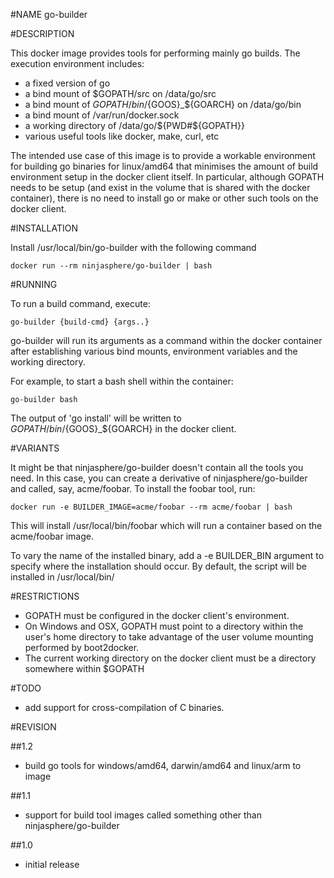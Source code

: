 #NAME
	go-builder

#DESCRIPTION

This docker image provides tools for performing mainly go builds. The execution environment includes:

* a fixed version of go
* a bind mount of $GOPATH/src on /data/go/src
* a bind mount of ${GOPATH}/bin/${GOOS}_${GOARCH} on /data/go/bin
* a bind mount of /var/run/docker.sock
* a working directory of /data/go/${PWD#${GOPATH}}
* various useful tools like docker, make, curl, etc

The intended use case of this image is to provide a workable environment for building go binaries for linux/amd64 that minimises the amount of build environment setup in the docker client itself. In particular, although GOPATH needs to be
setup (and exist in the volume that is shared with the docker container), there is no need to install go or make or other such tools on the docker client.

#INSTALLATION

Install /usr/local/bin/go-builder with the following command

```
docker run --rm ninjasphere/go-builder | bash
```

#RUNNING

To run a build command, execute:

```
go-builder {build-cmd} {args..}
```

go-builder will run its arguments as a command within the docker container after establishing various bind mounts, environment variables and the working directory.

For example, to start a bash shell within the container:

```
go-builder bash
```

The output of 'go install' will be written to ${GOPATH}/bin/${GOOS}_${GOARCH} in the docker client.

#VARIANTS

It might be that ninjasphere/go-builder doesn't contain all the tools you need. In this case, you can create a derivative
of ninjasphere/go-builder and called, say, acme/foobar. To install the foobar tool, run:

```
docker run -e BUILDER_IMAGE=acme/foobar --rm acme/foobar | bash
```

This will install /usr/local/bin/foobar which will run a container based on the acme/foobar image.

To vary the name of the installed binary, add a -e BUILDER_BIN argument to specify where the installation should occur. By default, the script will be installed in /usr/local/bin/

#RESTRICTIONS

* GOPATH must be configured in the docker client's environment.
* On Windows and OSX, GOPATH must point to a directory within the user's home directory to take advantage of the user volume mounting performed by boot2docker.
* The current working directory on the docker client must be a directory somewhere within $GOPATH

#TODO

* add support for cross-compilation of C binaries.

#REVISION

##1.2
* build go tools for windows/amd64, darwin/amd64 and linux/arm to image

##1.1
* support for build tool images called something other than ninjasphere/go-builder

##1.0
* initial release
